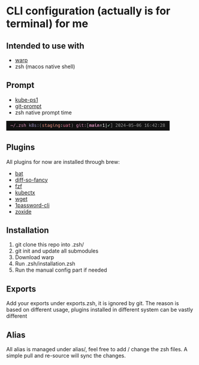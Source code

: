 # CLI configuration (actually is for terminal) for me

## Intended to use with
- [warp](https://www.warp.dev/)
- zsh (macos native shell)

## Prompt 
- [kube-ps1](https://github.com/jonmosco/kube-ps1)
- [git-prompt](https://github.com/woefe/git-prompt)
- zsh native prompt time

![prompt](prompt/prompt_example.png)

## Plugins
All plugins for now are installed through brew:
- [bat](https://github.com/sharkdp/bat)
- [diff-so-fancy](https://github.com/so-fancy/diff-so-fancy/tree/next)
- [fzf](https://github.com/junegunn/fzf)
- [kubectx](https://github.com/ahmetb/kubectx)
- [wget](https://formulae.brew.sh/formula/wget)
- [1password-cli](https://developer.1password.com/docs/cli/get-started/#install)
- [zoxide](https://github.com/ajeetdsouza/zoxide)


## Installation
1. git clone this repo into .zsh/
2. git init and update all submodules
3. Download warp
4. Run .zsh/installation.zsh
5. Run the manual config part if needed

## Exports
Add your exports under exports.zsh, it is ignored by git. The reason is based on different usage, plugins installed in different system can be vastly different

## Alias
All alias is managed under alias/, feel free to add / change the zsh files. A simple pull and re-source will sync the changes.


